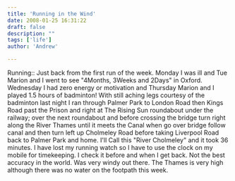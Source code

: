 ```yaml
---
title: 'Running in the Wind'
date: 2008-01-25 16:31:22
draft: false
description: ""
tags: ['life']
author: 'Andrew'

---
```


Running:: Just back from the first run of the week. Monday I was ill and Tue Marion and I went to see "4Months, 3Weeks and 2Days" in Oxford. Wednesday I had zero energy or motivation and Thursday Marion and I played 1.5 hours of badminton! With still aching legs courtesy of the badminton last night I ran through Palmer Park to London Road then Kings Road past the Prison and right at The Rising Sun roundabout under the railway; over the next roundabout and before crossing the bridge turn right along the River Thames until it meets the Canal when go over bridge follow canal and then turn left up Cholmeley Road before taking Liverpool Road back to Palmer Park and home. I'll Call this "River Cholmeley" and it took 36 minutes. I have lost my running watch so I have to use the clock on my mobile for timekeeping. I check it before and when I get back. Not the best accuracy in the world. Was very windy out there. The Thames is very high although there was no water on the footpath this week.
